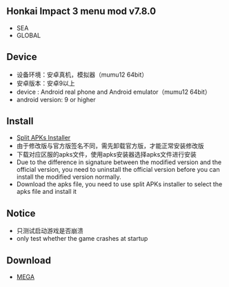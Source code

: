 
## Honkai Impact 3 menu mod v7.8.0
* SEA
* GLOBAL

## Device
* 设备环境：安卓真机，模拟器（mumu12 64bit）
* 安卓版本：安卓9以上
* device : Android real phone and Android emulator（mumu12 64bit）
* android version: 9 or higher
## Install
* [Split APKs Installer](https://github.com/Aefyr/SAI/releases)
* 由于修改版与官方版签名不同，需先卸载官方版，才能正常安装修改版
* 下载对应区服的apks文件，使用apks安装器选择apks文件进行安装
* Due to the difference in signature between the modified version and the official version, you need to uninstall the official version before you can install the modified version normally.
* Download the apks file, you need to use split APKs installer to select the apks file and install it
## Notice
* 只测试启动游戏是否崩溃
* only test whether the game crashes at startup

## Download
* [MEGA](https://mega.nz/folder/050zETLK#UgzRVAI00XcVUFAAaT0ppA)
